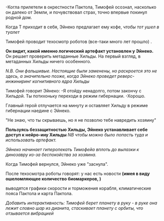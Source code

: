 
-Когла прилетели в окрестности Пактола, Тимофей осознал, насколько он далеко от Земли, и почувствовал страх, точно впервые покинул родной дом.

Когда Т приходит в себя, Эйнеко предлагает ему кофе, *чтобы тот ушел в туалет*

Тимофей проводит техосмотр роботов (все-таки много лет прошло) .

**Он видит, какой именно логический артефакт установлен у Эйнеко.**
Он решает проверить метаданные Хильды. На первый взгляд, в метаданных Хильды ничего особенного.

*N.B. Они фальшивые. Настоящие были заменены, но раскроется это не здесь, а значительно позже, когда Эйнеко проведет реверс-инжиниринг когнитивного ядра Хильды*

Тимофей говорит Эйнеко:
-Я отойду ненадолго, потом закончу с Хильдой. Ты потихоньку переходи в режим гибернации.
-Хорошо.

Главный герой отлучается на минуту и оставляет Хильду в режиме гибернации наедине с Эйнеко. 

"Не знаю, что ты скрываешь, но я не позволю тебе навредить хозяину"

**Пользуясь беззащитностью Хильды, Эйнеко устанавливает себе доступ к нейро-ину Хильды** *NB чтобы можно было попасть туда и использовать артефакт.*

*Эйнеко начинает гиперопекать Тимофейа вплоть до вылазки к динозавру из-за беспокойства за хозяина.*

Когда Тимофей вернулся, Эйнеко уже "заснула".

После техосмотра роботы говорят: у нас есть новости **(имея в виду ошеломляющее количество биомаркеров, )**


выводятся графики скорости и торможения корабля, климатические пояса Пактола и карта Пактола. 

*Добавить интерактивность: Тимофей берет планету в руку - в руке она лежит словно шар из дианита, стаскивает планету с орбиты, что отзывается вибрацией*